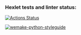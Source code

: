 ### Hexlet tests and linter status:
[![Actions Status](https://github.com/entropax/python-project-lvl2/workflows/hexlet-check/badge.svg)](https://github.com/entropax/python-project-lvl2/actions)

[![wemake-python-styleguide](https://img.shields.io/badge/style-wemake-000000.svg)](https://github.com/wemake-services/wemake-python-styleguide)
